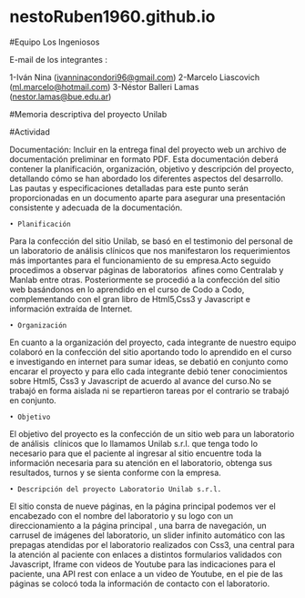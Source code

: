 # nestoRuben1960.github.io
#Equipo Los Ingeniosos

E-mail de los integrantes : 

1-Iván Nina (ivanninacondori96@gmail.com)
2-Marcelo Liascovich (ml.marcelo@hotmail.com)
3-Néstor Balleri Lamas (nestor.lamas@bue.edu.ar)


#Memoria descriptiva del proyecto Unilab

#Actividad

Documentación: Incluir en la entrega final del proyecto web un archivo de documentación preliminar en formato PDF. Esta documentación deberá contener la planificación, organización, objetivo y descripción del proyecto, detallando cómo se han abordado los diferentes aspectos del desarrollo. Las pautas y especificaciones detalladas para este punto serán proporcionadas en un documento aparte para asegurar una presentación consistente y adecuada de la documentación.

    • Planificación
Para la confección del sitio Unilab, se basó en el testimonio del personal de un laboratorio de análisis clínicos que nos manifestaron los requerimientos más importantes para el funcionamiento de su empresa.Acto seguido procedimos a observar páginas de laboratorios  afines como Centralab y Manlab entre otras.
Posteriormente se procedió a la confección del sitio web basándonos en lo aprendido en el curso de Codo a Codo, complementando con el gran libro de Html5,Css3 y Javascript e información extraída de Internet.

    • Organización
En cuanto a la organización del proyecto, cada integrante de nuestro equipo colaboró en la confección del sitio aportando todo lo aprendido en el curso e investigando en internet para sumar ideas, se debatió en conjunto como encarar el proyecto y para ello cada integrante debió tener conocimientos sobre Html5, Css3 y Javascript de acuerdo al avance del curso.No se trabajó en forma aislada ni se repartieron tareas por el contrario se trabajó en conjunto.

    • Objetivo
El objetivo del proyecto es la confección de un sitio web para un laboratorio de análisis  clínicos que lo llamamos Unilab s.r.l. que tenga todo lo necesario para que el paciente al ingresar al sitio encuentre toda la información necesaria para su atención en el laboratorio, obtenga sus resultados, turnos y se sienta conforme con la empresa.

    • Descripción del proyecto Laboratorio Unilab s.r.l.
El sitio consta de nueve páginas, en la página principal podemos ver el encabezado con el nombre del laboratorio y su logo con un direccionamiento a la página principal , una barra de navegación, un carrusel de imágenes del laboratorio, un slider infinito automático con las prepagas atendidas por el laboratorio realizados con Css3, una central para la atención al paciente con enlaces a distintos formularios validados con Javascript, Iframe con videos de Youtube para las indicaciones para el paciente, una API rest con enlace a un video de Youtube, en el pie de las páginas se colocó toda la información de contacto con el laboratorio.


